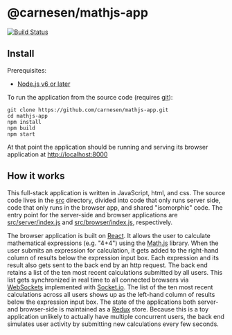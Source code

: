 # @carnesen/mathjs-app
[![Build Status](https://travis-ci.org/carnesen/mathjs-app.svg?branch=master)](https://travis-ci.org/carnesen/mathjs-app)

## Install
Prerequisites:
  - [Node.js v6 or later](https://nodejs.org/en/download/)
  
To run the application from the source code (requires [git](https://git-scm.com/book/en/v2/Getting-Started-Installing-Git)):

```
git clone https://github.com/carnesen/mathjs-app.git
cd mathjs-app
npm install
npm build
npm start
```

At that point the application should be running and serving its browser application at [http://localhost:8000](http://localhost:8000)

## How it works
This full-stack application is written in JavaScript, html, and css. The source code lives in the [src](src) directory, divided into code that only runs server side, code that only runs in the browser app, and shared "isomorphic" code. The entry point for the server-side and browser applications are [src/server/index.js](src/server/index.js) and [src/browser/index.js](src/browser/index.js), respectively.

The browser application is built on [React](https://facebook.github.io/react/). It allows the user to calculate mathematical expressions (e.g. "4+4") using the [Math.js](http://mathjs.org/) library. When the user submits an expression for calculation, it gets added to the right-hand column of results below the expression input box. Each expression and its result also gets sent to the back end by an http request. The back end retains a list of the ten most recent calculations submitted by all users. This list gets synchronized in real time to all connected browsers via [WebSockets](https://en.wikipedia.org/wiki/WebSocket) implemented with [Socket.io](http://socket.io/). The list of the ten most recent calculations across all users shows up as the left-hand column of results below the expression input box. The state of the applications both server- and browser-side is maintained as a [Redux](http://redux.js.org/) store. Because this is a toy application unlikely to actually have multiple concurrent users, the back end simulates user activity by submitting new calculations every few seconds.
